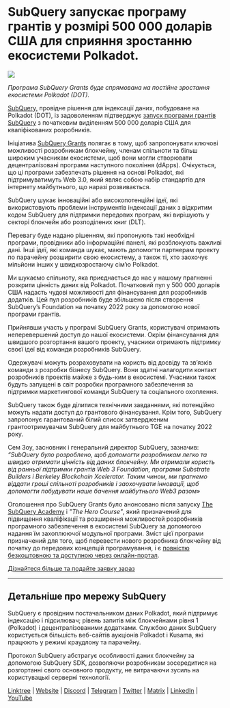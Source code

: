 # SubQuery запускає програму грантів у розмірі 500 000 доларів США для сприяння зростанню екосистеми Polkadot.

![](https://cdn-images-1.medium.com/max/800/1*LsQkybCuzuopypGKyKkPAA.png)

_Програма SubQuery Grants буде спрямована на постійне зростання екосистеми Polkadot (DOT)._

[SubQuery,](https://subquery.network/) провідне рішення для індексації даних, побудоване на Polkadot (DOT), із задоволенням підтверджує [запуск програми грантів SubQuery](https://subquery.network/grants) з початковим виділенням 500 000 доларів США для кваліфікованих розробників.

Ініціатива [SubQuery Grants](https://subquery.network/grants) полягає в тому, щоб запропонувати ключові можливості розробникам блокчейну, членам спільноти та більш широким учасникам екосистеми, щоб вони могли створювати децентралізовані програми наступного покоління (dApps). Очікується, що ці програми забезпечать рішення на основі Polkadot, які підтримуватимуть Web 3.0, який являє собою набір стандартів для інтернету майбутнього, що наразі розвивається.

SubQuery шукає інноваційні або високопотенційні ідеї, які використовують проблеми інструментів індексації даних з відкритим кодом SubQuery для підтримки передових програм, які вирішують у секторі блокчейн або розподілених книг (DLT).

Перевагу буде надано рішенням, які пропонують такі необхідні програми, провідники або інформаційні панелі, які розблокують важливі дані. Інші ідеї, які команда шукає, мають допомогти партнерам проекту по парачейну розширити свою екосистему, а також ті, хто заохочує мільйони інших у швидкозростаючу сім’ю Polkadot.

Ми шукаємо спільноту, яка приєднається до нас у нашому прагненні розкрити цінність даних від Polkadot. Початковий пул у 500 000 доларів США надасть чудові можливості для фінансування для розробників додатків. Цей пул розробників буде збільшено після створення SubQuery’s Foundation на початку 2022 року за допомогою нової програми грантів.

Прийнявши участь у програмі SubQuery Grants, користувачі отримають неперевершений доступ до нашої екосистеми. Окрім фінансування для швидшого розгортання вашого проекту, учасники отримають підтримку своєї ідеї від команди розробників SubQuery.

Одержувачі можуть розраховувати на користь від досвіду та зв’язків команди з розробки бізнесу SubQuery. Вони здатні налагодити контакт розробників проектів майже з будь-ким в екосистемі. Учасники також будуть запущені в світ розробки програмного забезпечення за підтримки маркетингової команди SubQuery та соціального охоплення.

SubQuery також буде ділитися технічними завданнями, які потенційно можуть надати доступ до грантового фінансування. Крім того, SubQuery запропонує гарантований білий список затвердженим грантоотримувачам SubQuery для майбутнього TGE на початку 2022 року.

Сем Зоу, засновник і генеральний директор SubQuery, зазначив: _“SubQuery було розроблено, щоб допомогти розробникам легко та швидко отримати цінність від даних блокчейну. Ми отримали користь від ранньої підтримки грантів Web 3 Foundation, програми Substrate Builders і Berkeley Blockchain Xcelerator. Таким чином, ми прагнемо віддати гроші спільноті розробників і заохочувати інновації, щоб допомогти побудувати наше бачення майбутнього Web3 разом»_

Оголошення про SubQuery Grants було анонсовано після запуску [The SubQuery Academy](./20211018-subquery-launches-the-subquery-academy.md) і _"The Hero Course"_, який призначений для підвищення кваліфікації та розширення можливостей розробників програмного забезпечення в екосистемі SubQuery за допомогою надання їм захоплюючої модульної програми. Зміст цієї програми призначений для того, щоб перевести нового розробника блокчейну від початку до передових концепцій програмування, і є [повністю безкоштовною та доступною через онлайн-портал](https://subquery.coassemble.com/unlock/dOKZW6O#/).

[Дізнайтеся більше та подайте заявку зараз](https://subquery.network/grants)

---

## Детальніше про мережу SubQuery

SubQuery є провідним постачальником даних Polkadot, який підтримує індексацію і підсилювач; рівень запитів між блокчейнами рівня 1 (Polkadot) і децентралізованими додатками. Службою даних SubQuery користується більшість веб-сайтів аукціонів Polkadot і Kusama, які працюють у режимі краудлону та парачейну.

Протокол SubQuery абстрагує особливості даних блокчейну за допомогою SubQuery SDK, дозволяючи розробникам зосередитися на розгортанні свого основного продукту, не витрачаючи зусиль на користувацькі серверні технології.

[Linktree](https://linktr.ee/subquerynetwork) | [Website](https://subquery.network/) | [Discord](https://discord.com/invite/78zg8aBSMG) | [Telegram](https://t.me/subquerynetwork) | [Twitter](https://twitter.com/subquerynetwork) | [Matrix](https://matrix.to/#/#subquery:matrix.org) | [LinkedIn](https://www.linkedin.com/company/subquery) | [YouTube](https://www.youtube.com/channel/UCi1a6NUUjegcLHDFLr7CqLw)
